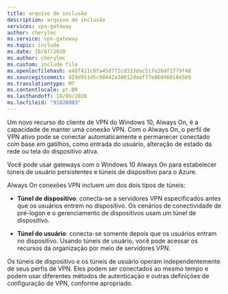 ```yaml
---
title: arquivo de inclusão
description: arquivo de inclusão
services: vpn-gateway
author: cherylmc
ms.service: vpn-gateway
ms.topic: include
ms.date: 10/07/2020
ms.author: cherylmc
ms.custom: include file
ms.openlocfilehash: e40f421c0fa45d772cd333dac51fe2bdf2779f48
ms.sourcegitcommit: 829d951d5c90442a38012daaf77e86046018e5b9
ms.translationtype: MT
ms.contentlocale: pt-BR
ms.lasthandoff: 10/09/2020
ms.locfileid: "91828903"
---
```

Um novo recurso do cliente de VPN do Windows 10, Always On, é a capacidade de manter uma conexão VPN. Com o Always On, o perfil de VPN ativo pode se conectar automaticamente e permanecer conectado com base em gatilhos, como entrada do usuário, alteração de estado da rede ou tela do dispositivo ativa.

Você pode usar gateways com o Windows 10 Always On para estabelecer túneis de usuário persistentes e túneis de dispositivo para o Azure.

Always On conexões VPN incluem um dos dois tipos de túneis:

* **Túnel de dispositivo**: conecta-se a servidores VPN especificados antes que os usuários entrem no dispositivo. Os cenários de conectividade de pré-logon e o gerenciamento de dispositivos usam um túnel de dispositivo.

* **Túnel do usuário**: conecta-se somente depois que os usuários entram no dispositivo. Usando túneis de usuário, você pode acessar os recursos da organização por meio de servidores VPN.

Os túneis de dispositivo e os túneis de usuário operam independentemente de seus perfis de VPN. Eles podem ser conectados ao mesmo tempo e podem usar diferentes métodos de autenticação e outras definições de configuração de VPN, conforme apropriado.
